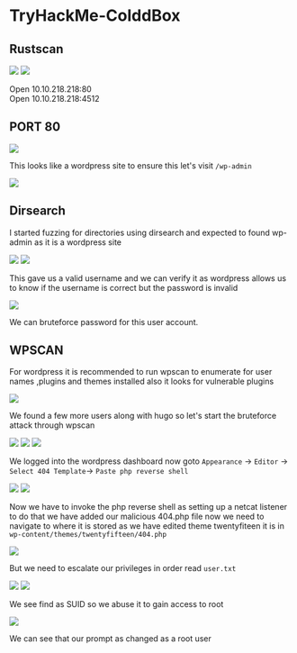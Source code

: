 # TryHackMe-ColddBox

## Rustscan

<img src="https://imgur.com/VW0IztZ.png"/>

<img src="https://imgur.com/Yn5ZiC8.png"/>


Open 10.10.218.218:80                                                             
Open 10.10.218.218:4512 

## PORT 80

<img src="https://imgur.com/vAiwYMa.png"/>

This looks like a wordpress site to ensure this let's visit `/wp-admin`

<img src="https://imgur.com/3PitIQV.png"/>

## Dirsearch

I started fuzzing for directories using dirsearch and expected to found wp-admin as it is a wordpress site

<img src="https://imgur.com/RzKcrg0.png"/>

<img src="https://imgur.com/8QbEzYa.png"/>

This gave us a valid username and we can verify it as wordpress allows us to know if the username is correct but the password is invalid

<img src="https://imgur.com/hNbxZX0.png"/>

We can bruteforce password for this user account.

## WPSCAN

For wordpress it is recommended to run wpscan to enumerate for user names ,plugins and themes installed also it looks for vulnerable plugins

<img src="https://imgur.com/4O6rJkA.png"/>

We found a few more users along with hugo so let's start the bruteforce attack through wpscan

<img src="https://imgur.com/0XPVlo5.png"/>

<img src="https://imgur.com/lcSQipa.png"/>

<img src="https://imgur.com/9iqHQDF.png"/>

We logged into the wordpress dashboard now goto `Appearance` -> `Editor` -> `Select 404 Template`-> `Paste php reverse shell` 

<img src="https://imgur.com/QDzdwA2.png"/>

<img src="https://imgur.com/oEzHJ5d.png"/>

Now we have to invoke the php reverse shell as setting up a netcat listener to do that we have added our malicious 404.php file now we need to navigate to where it is stored as we have edited theme twentyfiteen it is in `wp-content/themes/twentyfifteen/404.php`

<img src="https://imgur.com/Rd5CJtv.png"/>

But we need to escalate our privileges in order read `user.txt`	

<img src="https://imgur.com/uQffE6i.png"/>

<img src="https://imgur.com/kQEuDQW.png"/>

We see find as SUID so we abuse it to gain access to root

<img src="https://imgur.com/VVUh9o5.png"/>

We can see that our prompt as changed as a root user
